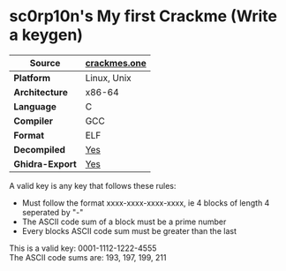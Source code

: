 # sc0rp10n's My first Crackme (Write a keygen)

| **Source** | [crackmes.one](https://crackmes.one/crackme/651db8f78b6aa566ae7234ec) |
|---|---|
| **Platform** | Linux, Unix |
| **Architecture** | x86-64 |
| **Language** | C |
| **Compiler** | GCC |
| **Format** | ELF |
| **Decompiled** | [Yes](Decompilation/crackme.c) |
| **Ghidra-Export** | [Yes](Ghidra-Analysis/crackme.xml) |

A valid key is any key that follows these rules:
- Must follow the format xxxx-xxxx-xxxx-xxxx, ie 4 blocks of length 4 seperated by "-"
- The ASCII code sum of a block must be a prime number
- Every blocks ASCII code sum must be greater than the last

This is a valid key: 0001-1112-1222-4555  
The ASCII code sums are: 193, 197, 199, 211
